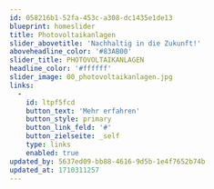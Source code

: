 ```yaml
---
id: 058216b1-52fa-453c-a308-dc1435e1de13
blueprint: homeslider
title: Photovoltaikanlagen
slider_abovetitle: 'Nachhaltig in die Zukunft!'
aboveheadline_color: '#83AB00'
slider_title: PHOTOVOLTAIKANLAGEN
headline_color: '#ffffff'
slider_image: 00_photovoltaikanlagen.jpg
links:
  -
    id: ltpf5fcd
    button_text: 'Mehr erfahren'
    button_style: primary
    button_link_feld: '#'
    button_zielseite: _self
    type: links
    enabled: true
updated_by: 5637ed09-bb88-4616-9d5b-1e4f7652b74b
updated_at: 1710311257
---
```

